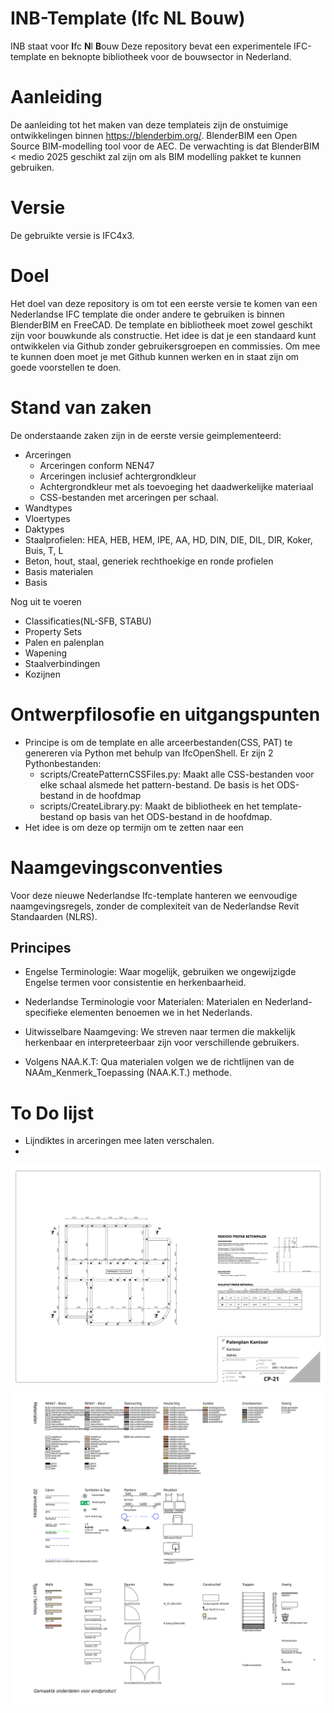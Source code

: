 # INB-Template (Ifc NL Bouw)
INB staat voor **I**fc **N**l **B**ouw
Deze repository bevat een experimentele IFC-template en beknopte bibliotheek voor de bouwsector in Nederland. 

# Aanleiding
De aanleiding tot het maken van deze templateis zijn de onstuimige ontwikkelingen binnen https://blenderbim.org/. BlenderBIM een Open Source BIM-modelling tool voor de AEC. De verwachting is dat BlenderBIM < medio 2025 geschikt zal zijn om als BIM modelling pakket te kunnen gebruiken.

# Versie
De gebruikte versie is IFC4x3.

# Doel
Het doel van deze repository is om tot een eerste versie te komen van een Nederlandse IFC template die onder andere te gebruiken is binnen BlenderBIM en FreeCAD. 
De template en bibliotheek moet zowel geschikt zijn voor bouwkunde als constructie.
Het idee is dat je een standaard kunt ontwikkelen via Github zonder gebruikersgroepen en commissies. Om mee te kunnen doen moet je met Github kunnen werken en in staat zijn om goede voorstellen te doen. 

# Stand van zaken
De onderstaande zaken zijn in de eerste versie geimplementeerd:
* Arceringen 
  * Arceringen conform NEN47
  * Arceringen inclusief achtergrondkleur
  * Achtergrondkleur met als toevoeging het daadwerkelijke materiaal
  * CSS-bestanden met arceringen per schaal.
* Wandtypes
* Vloertypes
* Daktypes
* Staalprofielen: HEA, HEB, HEM, IPE, AA, HD, DIN, DIE, DIL, DIR, Koker, Buis, T, L
* Beton, hout, staal, generiek rechthoekige en ronde profielen
* Basis materialen
* Basis 

Nog uit te voeren
* Classificaties(NL-SFB, STABU)
* Property Sets
* Palen en palenplan
* Wapening
* Staalverbindingen
* Kozijnen
  
# Ontwerpfilosofie en uitgangspunten
* Principe is om de template en alle arceerbestanden(CSS, PAT) te genereren via Python met behulp van IfcOpenShell. Er zijn 2 Pythonbestanden:
  * scripts/CreatePatternCSSFiles.py: Maakt alle CSS-bestanden voor elke schaal alsmede het pattern-bestand. De basis is het ODS-bestand in de hoofdmap
  * scripts/CreateLibrary.py: Maakt de bibliotheek en het template-bestand op basis van het ODS-bestand in de hoofdmap.
* Het idee is om deze op termijn om te zetten naar een 

# Naamgevingsconventies
Voor deze nieuwe Nederlandse Ifc-template hanteren we eenvoudige naamgevingsregels, zonder de complexiteit van de Nederlandse Revit Standaarden (NLRS).

## Principes
  - Engelse Terminologie:
  Waar mogelijk, gebruiken we ongewijzigde Engelse termen voor consistentie en herkenbaarheid. 

  - Nederlandse Terminologie voor Materialen:
  Materialen en Nederland-specifieke elementen benoemen we in het Nederlands.
  
  - Uitwisselbare Naamgeving:
  We streven naar termen die makkelijk herkenbaar en interpreteerbaar zijn voor verschillende gebruikers.

  - Volgens NAA.K.T:
  Qua materialen volgen we de richtlijnen van de NAAm_Kenmerk_Toepassing (NAA.K.T.) methode.

# To Do lijst
* Lijndiktes in arceringen mee laten verschalen.
* 

![Image](img/Pile_Layout_Plan.svg)
![Image](img/Arceringen_Annotaties.svg)